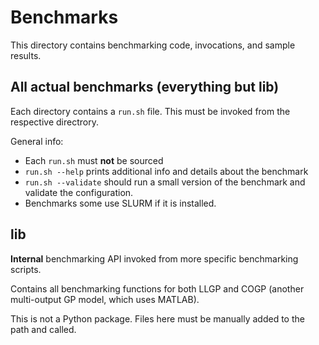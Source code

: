 # Benchmarks

This directory contains benchmarking code, invocations, and sample results.

## All actual benchmarks (everything but lib)

Each directory contains a `run.sh` file. This must be invoked from the respective directrory.

General info:

* Each `run.sh` must **not** be sourced
* `run.sh --help` prints additional info and details about the benchmark
* `run.sh --validate` should run a small version of the benchmark and validate the configuration.
* Benchmarks some use SLURM if it is installed.

## lib

**Internal** benchmarking API invoked from more specific benchmarking scripts.

Contains all benchmarking functions for both LLGP and COGP (another multi-output GP model, which uses MATLAB).

This is not a Python package. Files here must be manually added to the path and called.



